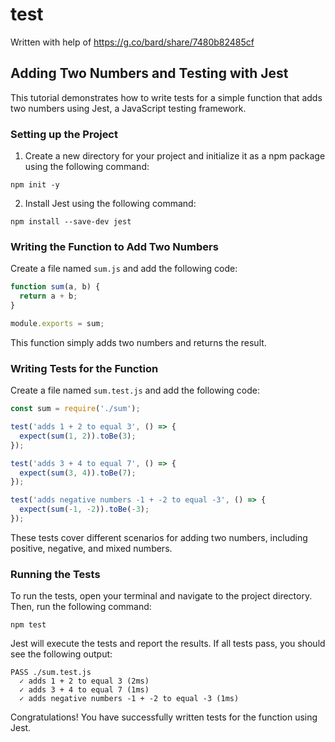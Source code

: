 # test

Written with help of https://g.co/bard/share/7480b82485cf

## Adding Two Numbers and Testing with Jest

This tutorial demonstrates how to write tests for a simple function that adds two numbers using Jest, a JavaScript testing framework.

### Setting up the Project

1. Create a new directory for your project and initialize it as a npm package using the following command:

```
npm init -y
```

2. Install Jest using the following command:

```
npm install --save-dev jest
```

### Writing the Function to Add Two Numbers

Create a file named `sum.js` and add the following code:

```javascript
function sum(a, b) {
  return a + b;
}

module.exports = sum;
```

This function simply adds two numbers and returns the result.

### Writing Tests for the Function

Create a file named `sum.test.js` and add the following code:

```javascript
const sum = require('./sum');

test('adds 1 + 2 to equal 3', () => {
  expect(sum(1, 2)).toBe(3);
});

test('adds 3 + 4 to equal 7', () => {
  expect(sum(3, 4)).toBe(7);
});

test('adds negative numbers -1 + -2 to equal -3', () => {
  expect(sum(-1, -2)).toBe(-3);
});
```

These tests cover different scenarios for adding two numbers, including positive, negative, and mixed numbers.

### Running the Tests

To run the tests, open your terminal and navigate to the project directory. Then, run the following command:

```
npm test
```

Jest will execute the tests and report the results. If all tests pass, you should see the following output:

```
PASS ./sum.test.js
  ✓ adds 1 + 2 to equal 3 (2ms)
  ✓ adds 3 + 4 to equal 7 (1ms)
  ✓ adds negative numbers -1 + -2 to equal -3 (1ms)
```

Congratulations! You have successfully written tests for the function using Jest.
